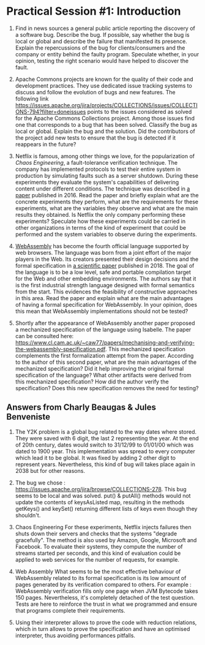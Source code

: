 # Practical Session #1: Introduction

1. Find in news sources a general public article reporting the discovery of a software bug. Describe the bug. If possible, say whether the bug is local or global and describe the failure that manifested its presence. Explain the repercussions of the bug for clients/consumers and the company or entity behind the faulty program. Speculate whether, in your opinion, testing the right scenario would have helped to discover the fault.

2. Apache Commons projects are known for the quality of their code and development practices. They use dedicated issue tracking systems to discuss and follow the evolution of bugs and new features. The following link https://issues.apache.org/jira/projects/COLLECTIONS/issues/COLLECTIONS-794?filter=doneissues points to the issues considered as solved for the Apache Commons Collections project. Among those issues find one that corresponds to a bug that has been solved. Classify the bug as local or global. Explain the bug and the solution. Did the contributors of the project add new tests to ensure that the bug is detected if it reappears in the future?

3. Netflix is famous, among other things we love, for the popularization of *Chaos Engineering*, a fault-tolerance verification technique. The company has implemented protocols to test their entire system in production by simulating faults such as a server shutdown. During these experiments they evaluate the system's capabilities of delivering content under different conditions. The technique was described in [a paper](https://arxiv.org/ftp/arxiv/papers/1702/1702.05843.pdf) published in 2016. Read the paper and briefly explain what are the concrete experiments they perform, what are the requirements for these experiments, what are the variables they observe and what are the main results they obtained. Is Netflix the only company performing these experiments? Speculate how these experiments could be carried in other organizations in terms of the kind of experiment that could be performed and the system variables to observe during the experiments.

4. [WebAssembly](https://webassembly.org/) has become the fourth official language supported by web browsers. The language was born from a joint effort of the major players in the Web. Its creators presented their design decisions and the formal specification in [a scientific paper](https://people.mpi-sws.org/~rossberg/papers/Haas,%20Rossberg,%20Schuff,%20Titzer,%20Gohman,%20Wagner,%20Zakai,%20Bastien,%20Holman%20-%20Bringing%20the%20Web%20up%20to%20Speed%20with%20WebAssembly.pdf) published in 2018. The goal of the language is to be a low level, safe and portable compilation target for the Web and other embedding environments. The authors say that it is the first industrial strength language designed with formal semantics from the start. This evidences the feasibility of constructive approaches in this area. Read the paper and explain what are the main advantages of having a formal specification for WebAssembly. In your opinion, does this mean that WebAssembly implementations should not be tested? 

5.  Shortly after the appearance of WebAssembly another paper proposed a mechanized specification of the language using Isabelle. The paper can be consulted here: https://www.cl.cam.ac.uk/~caw77/papers/mechanising-and-verifying-the-webassembly-specification.pdf. This mechanized specification complements the first formalization attempt from the paper. According to the author of this second paper, what are the main advantages of the mechanized specification? Did it help improving the original formal specification of the language? What other artifacts were derived from this mechanized specification? How did the author verify the specification? Does this new specification removes the need for testing?

## Answers from Charly Beaugas & Jules Benveniste

1. The Y2K problem is a global bug related to the way dates where stored. They were saved with 6 digit, the last 2 representing the year. At the end of 20th century, dates would switch to 31/12/99 to 01/01/00 which was dated to 1900 year. This implementation was spread to every computer which lead it to be global. It was fixed by adding 2 other digit to represent years. Nevertheless, this kind of bug will takes place again in 2038 but for other reasons.

2. The bug we chose : https://issues.apache.org/jira/browse/COLLECTIONS-278. This bug seems to be local and was solved. put() & putAll() methods would not update the contents of keysAsListed map, resulting in the methods getKeys() and keySet() returning different lists of keys even though they shouldn't.

3. Chaos Engineering
For these experiments, Netflix injects failures then shuts down their servers and checks that the systems "degrade gracefully". The method is also used by Amazon, Google, Microsoft and Facebook.
To evaluate their systems, they compute the number of streams started per seconds, and this kind of evaluation could be applied to web services for the number of requests, for example.

4. Web Assembly
What seems to be the most effective behaviour of WebAssembly related to its formal specification is its low amount of pages generated by its verification compared to others. For example : WebAssembly verification fills only one page when JVM Bytecode takes 150 pages. Nevertheless, it's completely detached of the test question. Tests are here to reinforce the trust in what we programmed and ensure that programs complete their requirements.

5. Using their interpreter allows to prove the code with reduction relations, which in turn allows to prove the specification and have an optimised interpreter, thus avoiding performances pitfalls.
